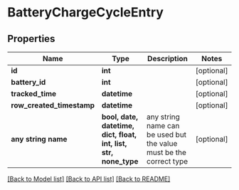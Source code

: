 # BatteryChargeCycleEntry


## Properties
Name | Type | Description | Notes
------------ | ------------- | ------------- | -------------
**id** | **int** |  | [optional] 
**battery_id** | **int** |  | [optional] 
**tracked_time** | **datetime** |  | [optional] 
**row_created_timestamp** | **datetime** |  | [optional] 
**any string name** | **bool, date, datetime, dict, float, int, list, str, none_type** | any string name can be used but the value must be the correct type | [optional]

[[Back to Model list]](../README.md#documentation-for-models) [[Back to API list]](../README.md#documentation-for-api-endpoints) [[Back to README]](../README.md)


